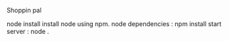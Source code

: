Shoppin pal

node install  install node using npm.
node dependencies : npm install
start server : node .
